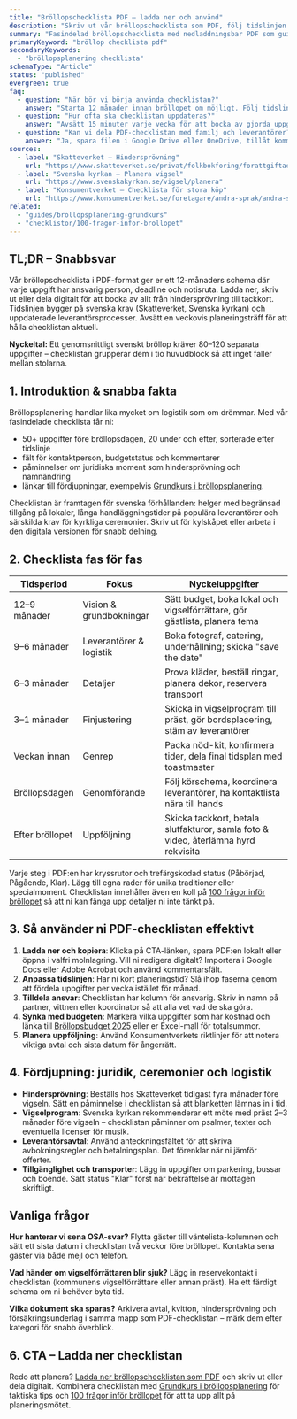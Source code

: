 ```yaml
---
title: "Bröllopschecklista PDF – ladda ner och använd"
description: "Skriv ut vår bröllopschecklista som PDF, följ tidslinjen månad för månad och håll alla uppgifter samlade."
summary: "Fasindelad bröllopschecklista med nedladdningsbar PDF som guidar er från förlovning till efterfest och fördelar ansvar."
primaryKeyword: "bröllop checklista pdf"
secondaryKeywords:
  - "bröllopsplanering checklista"
schemaType: "Article"
status: "published"
evergreen: true
faq:
  - question: "När bör vi börja använda checklistan?"
    answer: "Starta 12 månader innan bröllopet om möjligt. Följ tidslinjen i checklistan och markera avklarade uppgifter för att hålla planeringen i fas."
  - question: "Hur ofta ska checklistan uppdateras?"
    answer: "Avsätt 15 minuter varje vecka för att bocka av gjorda uppgifter, lägga in nya deadlines och dela status med partner eller toastmaster."
  - question: "Kan vi dela PDF-checklistan med familj och leverantörer?"
    answer: "Ja, spara filen i Google Drive eller OneDrive, tillåt kommentarer och använd fältet för ansvarig person så vet alla vad som gäller."
sources:
  - label: "Skatteverket – Hindersprövning"
    url: "https://www.skatteverket.se/privat/folkbokforing/forattgiftaellerregistrera-partnerskap/ansokaomhindersprovning.4.2e56d4ba1202f95012080005110.html"
  - label: "Svenska kyrkan – Planera vigsel"
    url: "https://www.svenskakyrkan.se/vigsel/planera"
  - label: "Konsumentverket – Checklista för stora köp"
    url: "https://www.konsumentverket.se/foretagare/andra-sprak/andra-sprak/checklista-for-stora-kop/"
related:
  - "guides/brollopsplanering-grundkurs"
  - "checklistor/100-fragor-infor-brollopet"
---
```


## TL;DR – Snabbsvar

Vår bröllopschecklista i PDF-format ger er ett 12-månaders schema där varje uppgift har ansvarig person, deadline och notisruta. Ladda ner, skriv ut eller dela digitalt för att bocka av allt från hindersprövning till tackkort. Tidslinjen bygger på svenska krav (Skatteverket, Svenska kyrkan) och uppdaterade leverantörsprocesser. Avsätt en veckovis planeringsträff för att hålla checklistan aktuell.

**Nyckeltal:** Ett genomsnittligt svenskt bröllop kräver 80–120 separata uppgifter – checklistan grupperar dem i tio huvudblock så att inget faller mellan stolarna.

## 1. Introduktion & snabba fakta

Bröllopsplanering handlar lika mycket om logistik som om drömmar. Med vår fasindelade checklista får ni:

- 50+ uppgifter före bröllopsdagen, 20 under och efter, sorterade efter tidslinje
- fält för kontaktperson, budgetstatus och kommentarer
- påminnelser om juridiska moment som hindersprövning och namnändring
- länkar till fördjupningar, exempelvis [Grundkurs i bröllopsplanering](/guides/brollopsplanering-grundkurs/).

Checklistan är framtagen för svenska förhållanden: helger med begränsad tillgång på lokaler, långa handläggningstider på populära leverantörer och särskilda krav för kyrkliga ceremonier. Skriv ut för kylskåpet eller arbeta i den digitala versionen för snabb delning.

## 2. Checklista fas för fas

| Tidsperiod | Fokus | Nyckeluppgifter |
| ---------- | ----- | --------------- |
| 12–9 månader | Vision & grundbokningar | Sätt budget, boka lokal och vigselförrättare, gör gästlista, planera tema |
| 9–6 månader | Leverantörer & logistik | Boka fotograf, catering, underhållning; skicka "save the date" |
| 6–3 månader | Detaljer | Prova kläder, beställ ringar, planera dekor, reservera transport |
| 3–1 månader | Finjustering | Skicka in vigselprogram till präst, gör bordsplacering, stäm av leverantörer |
| Veckan innan | Genrep | Packa nöd-kit, konfirmera tider, dela final tidsplan med toastmaster |
| Bröllopsdagen | Genomförande | Följ körschema, koordinera leverantörer, ha kontaktlista nära till hands |
| Efter bröllopet | Uppföljning | Skicka tackkort, betala slutfakturor, samla foto & video, återlämna hyrd rekvisita |

Varje steg i PDF:en har kryssrutor och trefärgskodad status (Påbörjad, Pågående, Klar). Lägg till egna rader för unika traditioner eller specialmoment. Checklistan innehåller även en koll på [100 frågor inför bröllopet](/checklistor/100-fragor-infor-brollopet/) så att ni kan fånga upp detaljer ni inte tänkt på.

## 3. Så använder ni PDF-checklistan effektivt

1. **Ladda ner och kopiera**: Klicka på CTA-länken, spara PDF:en lokalt eller öppna i valfri molnlagring. Vill ni redigera digitalt? Importera i Google Docs eller Adobe Acrobat och använd kommentarsfält.
2. **Anpassa tidslinjen**: Har ni kort planeringstid? Slå ihop faserna genom att fördela uppgifter per vecka istället för månad.
3. **Tilldela ansvar**: Checklistan har kolumn för ansvarig. Skriv in namn på partner, vittnen eller koordinator så att alla vet vad de ska göra.
4. **Synka med budgeten**: Markera vilka uppgifter som har kostnad och länka till [Bröllopsbudget 2025](/budget/brollopsbudget-2025/) eller er Excel-mall för totalsummor.
5. **Planera uppföljning**: Använd Konsumentverkets riktlinjer för att notera viktiga avtal och sista datum för ångerrätt.

## 4. Fördjupning: juridik, ceremonier och logistik

- **Hindersprövning**: Beställs hos Skatteverket tidigast fyra månader före vigseln. Sätt en påminnelse i checklistan så att blanketten lämnas in i tid.
- **Vigselprogram**: Svenska kyrkan rekommenderar ett möte med präst 2–3 månader före vigseln – checklistan påminner om psalmer, texter och eventuella licenser för musik.
- **Leverantörsavtal**: Använd anteckningsfältet för att skriva avbokningsregler och betalningsplan. Det förenklar när ni jämför offerter.
- **Tillgänglighet och transporter**: Lägg in uppgifter om parkering, bussar och boende. Sätt status "Klar" först när bekräftelse är mottagen skriftligt.

## Vanliga frågor

**Hur hanterar vi sena OSA-svar?** Flytta gäster till väntelista-kolumnen och sätt ett sista datum i checklistan två veckor före bröllopet. Kontakta sena gäster via både mejl och telefon.

**Vad händer om vigselförrättaren blir sjuk?** Lägg in reservekontakt i checklistan (kommunens vigselförrättare eller annan präst). Ha ett färdigt schema om ni behöver byta tid.

**Vilka dokument ska sparas?** Arkivera avtal, kvitton, hindersprövning och försäkringsunderlag i samma mapp som PDF-checklistan – märk dem efter kategori för snabb överblick.

## 6. CTA – Ladda ner checklistan

Redo att planera? [Ladda ner bröllopschecklistan som PDF](https://docs.google.com/) och skriv ut eller dela digitalt. Kombinera checklistan med [Grundkurs i bröllopsplanering](/guides/brollopsplanering-grundkurs/) för taktiska tips och [100 frågor inför bröllopet](/checklistor/100-fragor-infor-brollopet/) för att ta upp allt på planeringsmötet.

